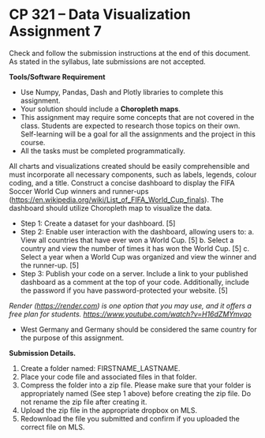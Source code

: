 # CP 321 – Data Visualization Assignment 7

Check and follow the submission instructions at the end of this document.
As stated in the syllabus, late submissions are not accepted.

**Tools/Software Requirement**
- Use Numpy, Pandas, Dash and Plotly libraries to complete this assignment.
- Your solution should include a **Choropleth maps**.
- This assignment may require some concepts that are not covered in the class. Students are expected to research those topics on their own. Self-learning will be a goal for all the assignments and the project in this course.
- All the tasks must be completed programmatically.

All charts and visualizations created should be easily comprehensible and must incorporate all necessary components, such as labels, legends, colour coding, and a title.
Construct a concise dashboard to display the FIFA Soccer World Cup winners and runner-ups (https://en.wikipedia.org/wiki/List_of_FIFA_World_Cup_finals). The dashboard should utilize Choropleth map to visualize the data.
- Step 1: Create a dataset for your dashboard. [5]
- Step 2: Enable user interaction with the dashboard, allowing users to:
    a. View all countries that have ever won a World Cup. [5]
    b. Select a country and view the number of times it has won the World Cup. [5]
    c. Select a year when a World Cup was organized and view the winner and the runner-up. [5]
- Step 3: Publish your code on a server. Include a link to your published dashboard as a comment at the top of your code. Additionally, include the password if you have password-protected your website. [5]

_Render (https://render.com) is one option that you may use, and it offers a free plan for students. https://www.youtube.com/watch?v=H16dZMYmvqo_

* West Germany and Germany should be considered the same country for the purpose of this assignment.

**Submission Details.**
1. Create a folder named: FIRSTNAME_LASTNAME.
2. Place your code file and associated files in that folder.
3. Compress the folder into a zip file. Please make sure that your folder is appropriately named (See step 1 above) before creating the zip file. Do not rename the zip file after creating it.
4. Upload the zip file in the appropriate dropbox on MLS.
5. Redownload the file you submitted and confirm if you uploaded the correct file on MLS.

